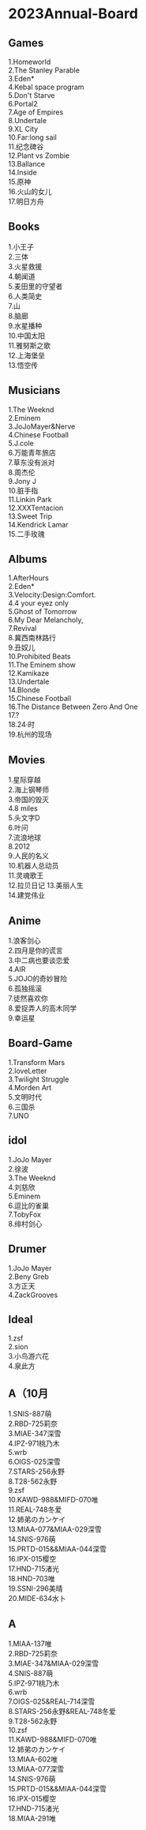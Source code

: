 # 2023Annual-Board

## Games
1.Homeworld  
2.The Stanley Parable  
3.Eden*  
4.Kebal space program  
5.Don't Starve  
6.Portal2  
7.Age of Empires  
8.Undertale  
9.XL City  
10.Far:long sail  
11.纪念碑谷  
12.Plant vs Zombie  
13.Ballance  
14.Inside  
15.原神  
16.火山的女儿  
17.明日方舟  

## Books
1.小王子  
2.三体  
3.火星救援  
4.朝闻道  
5.麦田里的守望者  
6.人类简史  
7.山  
8.脑廊  
9.水星播种  
10.中国太阳   
11.雅努斯之歌  
12.上海堡垒  
13.悟空传   
 
## Musicians
1.The Weeknd  
2.Eminem  
3.JoJoMayer&Nerve                   
4.Chinese Football  
5.J.cole   
6.万能青年旅店  
7.草东没有派对  
8.周杰伦  
9.Jony J  
10.脏手指  
11.Linkin Park  
12.XXXTentacion  
13.Sweet Trip  
14.Kendrick Lamar  
15.二手玫瑰  


## Albums
1.AfterHours  
2.Eden*    
3.Velocity:Design:Comfort.  
4.4 your eyez only   
5.Ghost of Tomorrow   
6.My Dear Melancholy,  
7.Revival   
8.冀西南林路行  
9.丑奴儿  
10.Prohibited Beats  
11.The Eminem show   
12.Kamikaze  
13.Undertale  
14.Blonde  
15.Chinese Football  
16.The Distance Between Zero And One  
17.?  
18.24·时  
19.杭州的现场  

## Movies
1.星际穿越  
2.海上钢琴师  
3.帝国的毁灭  
4.8 miles  
5.头文字D  
6.叶问  
7.流浪地球  
8.2012  
9.人民的名义  
10.机器人总动员  
11.灵魂歌王  
12.拉贝日记
13.美丽人生  
14.建党伟业  

## Anime 
1.浪客剑心   
2.四月是你的谎言    
3.中二病也要谈恋爱  
4.AIR  
5.JOJO的奇妙冒险  
6.孤独摇滚  
7.徒然喜欢你  
8.爱捉弄人的高木同学  
9.幸运星  

## Board-Game
1.Transform Mars  
2.loveLetter  
3.Twilight Struggle  
4.Morden Art  
5.文明时代  
6.三国杀  
7.UNO  

## idol
1.JoJo Mayer  
2.徐波  
3.The Weeknd  
4.刘慈欣  
5.Eminem  
6.逗比的雀巢  
7.TobyFox  
8.绯村剑心  

## Drumer
1.JoJo Mayer  
2.Beny Greb  
3.方正天  
4.ZackGrooves  

## Ideal
1.zsf  
2.sion  
3.小鸟游六花    
4.泉此方  

## A（10月
1.SNIS-887萌  
2.RBD-725莉奈  
3.MIAE-347深雪  
4.IPZ-971桃乃木  
5.wrb  
6.OIGS-025深雪  
7.STARS-256永野    
8.T28-562永野   
9.zsf  
10.KAWD-988&MIFD-070唯  
11.REAL-748冬爱   
12.姉弟のカンケイ  
13.MIAA-077&MIAA-029深雪  
14.SNIS-976萌  
15.PRTD-015&&MIAA-044深雪  
16.IPX-015樱空  
17.HND-715渚光  
18.HND-703唯  
19.SSNI-296美晴  
20.MIDE-634水卜  

## A
1.MIAA-137唯  
2.RBD-725莉奈  
3.MIAE-347&MIAA-029深雪  
4.SNIS-887萌  
5.IPZ-971桃乃木  
6.wrb  
7.OIGS-025&REAL-714深雪  
8.STARS-256永野&REAL-748冬爱   
9.T28-562永野  
10.zsf  
11.KAWD-988&MIFD-070唯  
12.姉弟のカンケイ  
13.MIAA-602唯  
13.MIAA-077深雪  
14.SNIS-976萌  
15.PRTD-015&&MIAA-044深雪  
16.IPX-015樱空  
17.HND-715渚光  
18.MIAA-291唯
